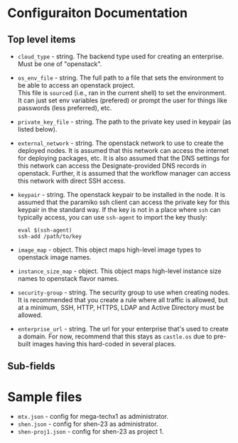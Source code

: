 

# Configuraiton Documentation

## Top level items
 * `cloud_type` - string.  The backend type used for creating an enterprise.  Must be one of "openstack".

 * `os_env_file` - string.  The full path to a file that sets the environment to be able to access an openstack project.  
This file is `source`d (i.e., ran in the current shell) to set the environment.  It can just set env variables (prefered)
or prompt the user for things like passwords (less preferred), etc.

 * `private_key_file` - string.  The path to the private key used in keypair (as listed below).

 * `external_network` - string.  The openstack network to use to create the deployed nodes.  It is assumed
 that this network can access the internet for deploying packages, etc.  It is also assumed that the DNS
 settings for this network can access the Designate-provided DNS records in openstack.  Further, it is assumed
 that the workflow manager can access this network with direct SSH access.

 * `keypair` - string. The openstack keypair to be installed in the node.  It is assumed that the paramiko ssh client can
 access the private key for this keypair in the standard way.  If the key is not in a place where `ssh` can typically
 access, you can use `ssh-agent` to import the key thusly:

	```
	eval $(ssh-agent)
	ssh-add /path/to/key
	```

 * `image_map` - object.  This object maps high-level image types to openstack image names.

 * `instance_size_map` - object.  This object maps high-level instance size names to openstack flavor names.

 * `security-group` - string. The security group to use when creating nodes.  It is recommended that you create a rule
 where all traffic is allowed, but at a minimum, SSH, HTTP, HTTPS, LDAP and Active Directory must be allowed.

 * `enterprise_url` - string.  The url for your enterprise that's used to create a domain.
 For now, recommend that this stays as `castle.os` due to pre-built images having this hard-coded in several places.


##  Sub-fields



# Sample files

* `mtx.json` - config for mega-techx1 as administrator.
* `shen.json` - config for shen-23 as administrator.
* `shen-proj1.json` - config for shen-23 as project 1.
